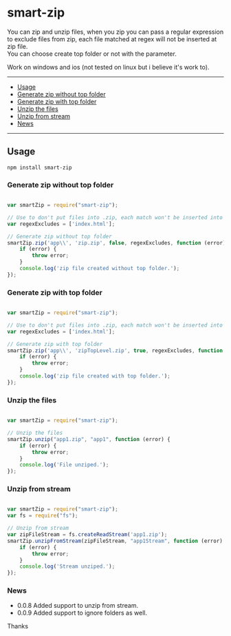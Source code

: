 # smart-zip  

You can zip and unzip files, when you zip you can pass a regular expression to exclude files from zip, each file matched at regex will not be inserted at zip file.  
You can choose create top folder or not with the parameter.
  
Work on windows and ios (not tested on linux but i believe it's work to).  
  
---  
  
- [Usage](#usage)  
- [Generate zip without top folder](#generate-zip-without-top-folder)  
- [Generate zip with top folder](#generate-zip-with-top-folder)  
- [Unzip the files](#unzip-the-files)  
- [Unzip from stream](#unzip-from-stream)  
- [News](#news)  
  
---  
  
  
  
## Usage  

```
npm install smart-zip
```  

### Generate zip without top folder  
```javascript

var smartZip = require("smart-zip");

// Use to don't put files into .zip, each match won't be inserted into .zip
var regexExcludes = ['index.html'];

// Generate zip without top folder
smartZip.zip('app\\', 'zip.zip', false, regexExcludes, function (error) {
	if (error) {
		throw error;
	}
	console.log('zip file created without top folder.');
});

```  
### Generate zip with top folder  
```javascript

var smartZip = require("smart-zip");

// Use to don't put files into .zip, each match won't be inserted into .zip
var regexExcludes = ['index.html'];

// Generate zip with top folder
smartZip.zip('app\\', 'zipTopLevel.zip', true, regexExcludes, function (error) {
	if (error) {
		throw error;
	}
	console.log('zip file created with top folder.');
});

```  

### Unzip the files  
```javascript

var smartZip = require("smart-zip");

// Unzip the files
smartZip.unzip("app1.zip", "app1", function (error) {
	if (error) {
		throw error;
	}
	console.log('File unziped.');
});

```  

### Unzip from stream  
```javascript

var smartZip = require("smart-zip");
var fs = require("fs");

// Unzip from stream
var zipFileStream = fs.createReadStream('app1.zip');
smartZip.unzipFromStream(zipFileStream, "app1Stream", function (error) {
	if (error) {
		throw error;
	}
	console.log('Stream unziped.');
});

```  

### News
- 0.0.8 Added support to unzip from stream.  
- 0.0.9 Added support to ignore folders as well.  

Thanks  
